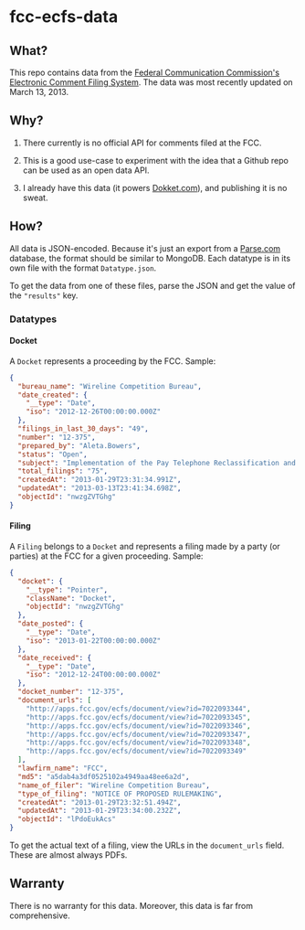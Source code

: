 # fcc-ecfs-data

## What?

This repo contains data from the [Federal Communication Commission's Electronic Comment Filing System](http://apps.fcc.gov/ecfs/). The data was most recently updated on March 13, 2013.

## Why?

1. There currently is no official API for comments filed at the FCC.

2. This is a good use-case to experiment with the idea that a Github repo can be used as an open data API.

3. I already have this data (it powers [Dokket.com](http://dokket.com)), and publishing it is no sweat.

## How?

All data is JSON-encoded. Because it's just an export from a [Parse.com](http://parse.com) database, the format should be similar to MongoDB. Each datatype is in its own file with the format `Datatype.json`.

To get the data from one of these files, parse the JSON and get the value of the `"results"` key.

### Datatypes

#### Docket

A `Docket` represents a proceeding by the FCC. Sample:

```json
{
  "bureau_name": "Wireline Competition Bureau",
  "date_created": {
    "__type": "Date",
    "iso": "2012-12-26T00:00:00.000Z"
  },
  "filings_in_last_30_days": "49",
  "number": "12-375",
  "prepared_by": "Aleta.Bowers",
  "status": "Open",
  "subject": "Implementation of the Pay Telephone Reclassification and Compensation Provisions of the Telecommunications Act of 1996 et al.",
  "total_filings": "75",
  "createdAt": "2013-01-29T23:31:34.991Z",
  "updatedAt": "2013-03-13T23:41:34.698Z",
  "objectId": "nwzgZVTGhg"
}
```

#### Filing

A `Filing` belongs to a `Docket` and represents a filing made by a party (or parties) at the FCC for a given proceeding. Sample:

```json
{
  "docket": {
    "__type": "Pointer",
    "className": "Docket",
    "objectId": "nwzgZVTGhg"
  },
  "date_posted": {
    "__type": "Date",
    "iso": "2013-01-22T00:00:00.000Z"
  },
  "date_received": {
    "__type": "Date",
    "iso": "2012-12-24T00:00:00.000Z"
  },
  "docket_number": "12-375",
  "document_urls": [
    "http://apps.fcc.gov/ecfs/document/view?id=7022093344",
    "http://apps.fcc.gov/ecfs/document/view?id=7022093345",
    "http://apps.fcc.gov/ecfs/document/view?id=7022093346",
    "http://apps.fcc.gov/ecfs/document/view?id=7022093347",
    "http://apps.fcc.gov/ecfs/document/view?id=7022093348",
    "http://apps.fcc.gov/ecfs/document/view?id=7022093349"
  ],
  "lawfirm_name": "FCC",
  "md5": "a5dab4a3df0525102a4949aa48ee6a2d",
  "name_of_filer": "Wireline Competition Bureau",
  "type_of_filing": "NOTICE OF PROPOSED RULEMAKING",
  "createdAt": "2013-01-29T23:32:51.494Z",
  "updatedAt": "2013-01-29T23:34:00.232Z",
  "objectId": "lPdoEukAcs"
}
```

To get the actual text of a filing, view the URLs in the `document_urls` field. These are almost always PDFs.

## Warranty

There is no warranty for this data. Moreover, this data is far from comprehensive.